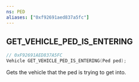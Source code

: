 ```yaml
---
ns: PED
aliases: ["0xf92691aed837a5fc"]
---
```

## GET_VEHICLE_PED_IS_ENTERING

```c
// 0xF92691AED837A5FC
Vehicle GET_VEHICLE_PED_IS_ENTERING(Ped ped);
```

Gets the vehicle that the ped is trying to get into.

